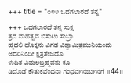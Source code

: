 +++
title = "೦೪೪ ಒದಗಲಾರದೆ ತನ್ನ"

+++
ಒದಗಲಾರದೆ ತನ್ನ ಸುಕ್ಷ  
ತ್ರದ ಮಹತ್ವವ ಬಿಸುಟು ಸುಬ್ರಾ  
ಹ್ಮದಲಿ ಹೊಕ್ಕನು ವಿಗಡ ವಿಶ್ವಾಮಿತ್ರಮುನಿಯಂದು   
ಅದರಿನಿಂದೀ ಕ್ಷತ್ರತೇಜದೊ  
ಳುದಿತ ವಿಮಲಬ್ರಹ್ಮವನು ಕೂ  
ಡಿದೊಡೆ ಕೌತುಕವೆಂದನಾ ಗಂಧರ್ವನರ್ಜುನಗೆ     ॥44॥